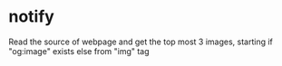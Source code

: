 # notify
Read the source of webpage and get the top most 3 images, starting if "og:image" exists else from "img" tag
